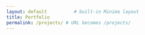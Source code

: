 ```yaml
---
layout: default          # built-in Minima layout
title: Portfolio
permalink: /projects/ # URL becomes /projects/
---
```


